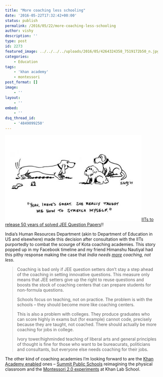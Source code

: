 ```yaml
---
title: "More coaching less schooling"
date: '2016-05-22T17:32:42+00:00'
status: publish
permalink: /2016/05/22/more-coaching-less-schooling
author: vishy
description: ''
type: post
id: 2273
featured_image: ../../../../uploads/2016/05/4264324358_7519172b50_n.jpg
categories:
    - Education
tags:
    - 'khan academy'
    - montessori
post_format: []
image:
    - ''
layout:
    - ''
embed:
    - ''
dsq_thread_id:
    - '4849099250'
---
```

[![coaching_cartoon_stretch_sketch72rev2_30](../../../../uploads/2016/05/coaching_cartoon_stretch_sketch72rev2_30.jpg)](../../../../uploads/2016/05/coaching_cartoon_stretch_sketch72rev2_30.jpg)[IITs to release 50 years of solved JEE Question Papers](http://www.livemint.com/Politics/hPLR8mcWcIi1tOTvoUqHTP/IITs-to-make-50-years-JEE-data-public-to-counter-Kota-coach.html)!!

India’s Human Resources Department (akin to Department of Education in US and elsewhere) made this decision after consultation with the IITs purportedly to combat the scourge of Kota coaching academies. This story popped up in my Facebook timeline and my friend Himanshu Nautiyal had this pithy response making the case that *India needs <span style="text-decoration: underline;">more</span> coaching, not less.*

> Coaching is bad only if JEE question setters don’t stay a step ahead of the coaching in setting innovative questions. This measure only means that JEE setters give up the right to reuse questions and boosts the stock of coaching centers that can prepare students for non-formula questions.
> 
> Schools focus on teaching, not on practice. The problem is with the schools – they should become more like coaching centers.
> 
> This is also a problem with colleges. They produce graduates who can score highly in exams but (for example) cannot code, precisely because they are taught, not coached. There should actually be more coaching for jobs in college.
> 
> Ivory tower/highminded teaching of liberal arts and general principles of thought is fine for those who want to be bureacurats, politicians and consultants, but everyone else needs coaching for their jobs.

The other kind of coaching academies I’m looking forward to are the [Khan Academy enabled](http://www.techsangam.com/2011/11/28/global-online-education-trends-and-its-import-for-india/) ones – [Summit Public Schools](https://www.khanacademy.org/educator/reference-for-coaches/summit/a/about-summit-public-schools) reimagining the physical classroom and the [Montessori 2.0 experiments](http://www.npr.org/sections/ed/2016/01/05/461506508/sal-khan-on-learning-coding-and-why-virtual-ed-is-not-enough) at Khan Lab School.